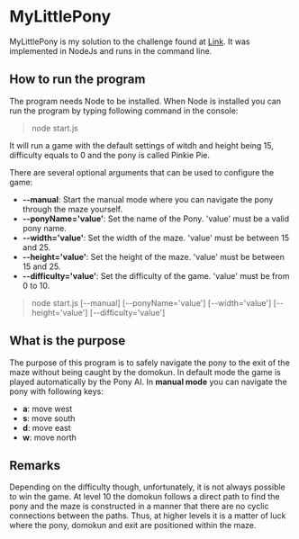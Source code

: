 # MyLittlePony

MyLittlePony is my solution to the challenge found at [Link](https://ponychallenge.trustpilot.com/index.html).
It was implemented in NodeJs and runs in the command line.

## How to run the program

The program needs Node to be installed. When Node is installed you can run the program by typing following command
in the console:
> node start.js

It will run a game with the default settings of witdh and height being 15, difficulty equals to 0 and the pony is
called Pinkie Pie.

There are several optional arguments that can be used to configure the game:
- __--manual__: Start the manual mode where you can navigate the pony through the maze yourself.
- __--ponyName='value'__: Set the name of the Pony. 'value' must be a valid pony name.
- __--width='value'__: Set the width of the maze. 'value' must be between 15 and 25.
- __--height='value'__: Set the height of the maze. 'value' must be between 15 and 25.
- __--difficulty='value'__: Set the difficulty of the game. 'value' must be from 0 to 10.

> node start.js [--manual] [--ponyName='value'] [--width='value'] [--height='value'] [--difficulty='value']

## What is the purpose
The purpose of this program is to safely navigate the pony to the exit of the maze without being caught by the domokun.
In default mode the game is played automatically by the Pony AI. In __manual mode__ you can navigate the pony with
following keys:
* __a__: move west
* __s__: move south
* __d__: move east
* __w__: move north

## Remarks
Depending on the difficulty though, unfortunately, it is not always possible to win the game. At level 10 the domokun
follows a direct path to find the pony and the maze is constructed in a manner that there are no cyclic connections
between the paths. Thus, at higher levels it is a matter of luck where the pony, domokun and exit are positioned
within the maze.